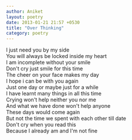 ```yaml
---
author: Aniket
layout: poetry
date: 2013-01-21 21:57 +0530
title: "Over Thinking"
category: poetry
---
```


I just need you by my side<br/>
You will always be locked inside my heart<br/>
I am incomplete without your smile<br/>
Don't cry just smile for this time<br/>
The cheer on your face makes my day<br/>
I hope i can be with you again<br/>
Just one day or maybe just for a while<br/>
I have learnt many things in all this time<br/>
Crying won't help neither you nor me<br/>
And what we have done won't help anyone<br/>
These days would come again<br/>
But not the time we spent with each other till date<br/>
Don't cry when you read this<br/>
Because I already am and I'm not fine
